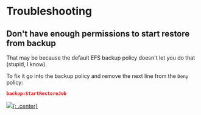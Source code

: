 # Troubleshooting

## Don't have enough permissions to start restore from backup

That may be because the default EFS backup policy doesn't let you do that (stupid, I know).

To fix it go into the backup policy and remove the next line from the `Deny` policy:

```json
backup:StartRestoreJob
```
[![](not-by-ai.svg){: .center}](https://notbyai.fyi)
